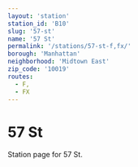 ```yaml
---
layout: 'station'
station_id: 'B10'
slug: '57-st'
name: '57 St'
permalink: '/stations/57-st-f,fx/'
borough: 'Manhattan'
neighborhood: 'Midtown East'
zip_code: '10019'
routes:
  - F,
  - FX
---
```

# 57 St

Station page for 57 St.
